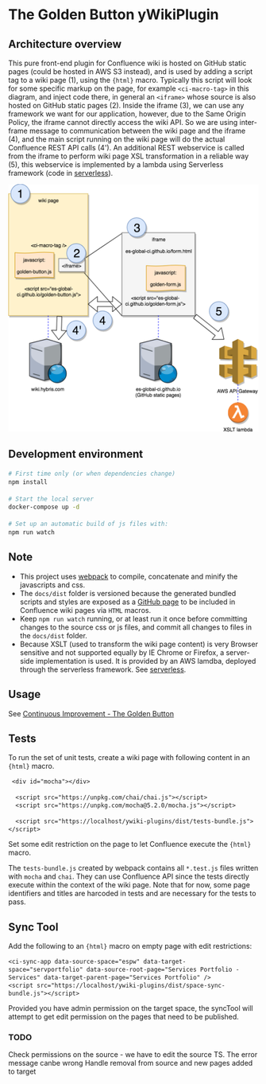# The Golden Button yWikiPlugin

## Architecture overview

This pure front-end plugin for Confluence wiki is hosted on GitHub static pages (could be hosted in AWS S3 instead), and is used by adding a script tag to a wiki page (1), using the `{html}` macro. Typically this script will look for some specific markup on the page, for example `<ci-macro-tag>` in this diagram, and inject code there, in general an `<iframe>` whose source is also hosted on GitHub static pages (2). Inside the iframe (3), we can use any framework we want for our application, however, due to the Same Origin Policy, the iframe cannot directly access the wiki API. So we are using inter-frame message to communication between the wiki page and the iframe (4), and the main script running on the wiki page will do the actual Confluence REST API calls (4'). An additional REST webservice is called from the iframe to perform wiki page XSL transformation in a reliable way (5), this webservice is implemented by a lambda using Serverless framework (code in [serverless](serverless)).

![ywiki-plugin-diagram](ywiki-plugin-diagram.png)

## Development environment

```bash
# First time only (or when dependencies change)
npm install

# Start the local server
docker-compose up -d

# Set up an automatic build of js files with:
npm run watch
```

## Note

* This project uses [webpack](https://webpack.js.org/guides/get-started/) to compile, concatenate and minify the javascripts and css. 
* The `docs/dist` folder is versioned because the generated bundled scripts and styles are exposed as a [GitHub page](https://help.github.com/articles/configuring-a-publishing-source-for-github-pages/) to be included in Confluence wiki pages via `HTML` macros. 
* Keep `npm run watch` running, or at least run it once before committing changes to the source css or js files, and commit all changes to files in the `docs/dist` folder.
* Because XSLT (used to transform the wiki page content) is very Browser sensitive and not supported equally by IE Chrome or Firefox, a server-side implementation is used. It is provided by an AWS lamdba, deployed through the serverless framework. See [serverless](serverless).

## Usage

See [Continuous Improvement - The Golden Button](https://wiki.hybris.com/display/ps/Continuous+Improvement+-+The+Golden+Button)


## Tests

To run the set of unit tests, create a wiki page with following content in an `{html}` macro.

```
 <div id="mocha"></div>

  <script src="https://unpkg.com/chai/chai.js"></script>
  <script src="https://unpkg.com/mocha@5.2.0/mocha.js"></script>

  <script src="https://localhost/ywiki-plugins/dist/tests-bundle.js"></script>
```

Set some edit restriction on the page to let Confluence execute the `{html}` macro.

The `tests-bundle.js` created by webpack contains all `*.test.js` files written with `mocha` and `chai`.
They can use Confluence API since the tests directly execute within the context of the wiki page.
Note that for now, some page identifiers and titles are harcoded in tests and are necessary for the tests to pass.


## Sync Tool

Add the following to an `{html}` macro on empty page with edit restrictions:

```
<ci-sync-app data-source-space="espw" data-target-space="servportfolio" data-source-root-page="Services Portfolio - Services" data-target-parent-page="Services Portfolio" />
<script src="https://localhost/ywiki-plugins/dist/space-sync-bundle.js"></script>
```


Provided you have admin permission on the target space, the syncTool will attempt to get edit permission on the pages that need to be published.

### TODO

Check permissions on the source - we have to edit the source TS. The error message canbe wrong
Handle removal from source and new pages added to target
